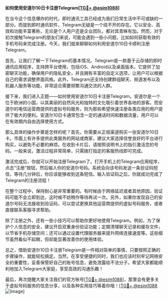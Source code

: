 **如何使用安道尔10日卡注册Telegram[[TG💪+ @esim1088](https://t.me/s/esim1088)]**

在当今这个信息爆炸的时代，即时通讯工具已经成为我们日常生活中不可或缺的一部分。而提到即时通讯软件，Telegram无疑是一个绕不开的存在。它以安全、高效和功能丰富著称，无论是个人用户还是企业团队，都对其青睐有加。然而，对于初次接触Telegram的朋友们来说，可能会遇到一些小问题，比如如何获取有效的手机号码来完成注册。今天，我们就来聊聊如何利用安道尔10日卡顺利注册Telegram。

首先，让我们了解一下Telegram的基本情况。Telegram是一款基于云存储的即时通讯应用程序，支持跨平台使用，包括iOS、Android以及桌面版本。它提供了加密聊天功能，确保用户的隐私安全，并且拥有丰富的自定义选项，让用户可以根据自己的需求调整界面风格。此外，Telegram还支持创建群组聊天、频道发布以及机器人服务等功能，非常适合需要频繁沟通交流的人群。

接下来，我们进入正题——如何使用安道尔10日卡注册Telegram。安道尔是一个位于欧洲的小国，以其美丽的自然风光和独特的文化吸引着世界各地的游客。而安道尔的电信运营商提供的虚拟号码服务，则为那些希望快速注册各类应用的用户提供了极大的便利。安道尔10日卡通常包含一定的通话时间和数据流量，用户可以在有效期内自由选择使用方式。

那么具体的操作步骤是怎样的呢？首先，你需要从正规渠道购买一张安道尔10日卡。市面上有许多提供此类服务的网站或商家，建议大家选择信誉良好的平台进行购买，以避免不必要的麻烦。在收到卡片后，请按照说明书上的指引激活您的号码。一般来说，激活过程非常简单，只需拨打指定的客服热线即可完成。

激活完成后，你就可以开始注册Telegram了。打开手机上的Telegram应用程序，点击“注册”按钮，然后输入你的安道尔号码。系统会向该号码发送一条验证码短信，等待几分钟后，你应该能够收到这条短信。输入验证码之后，你就成功完成了Telegram的注册流程！

在整个过程中，保持耐心是非常重要的。有时候由于网络延迟或者其他原因，验证码可能不会立即到达，这时候不妨稍作等待再试一次。另外，如果你发现自己的安道尔号码无法接收到验证码，可以尝试更换其他运营商提供的虚拟号码服务，或者直接联系客服寻求帮助。

除了注册之外，还有一些小技巧可以帮助你更好地使用Telegram。例如，为了保护个人信息的安全，建议开启双重身份验证功能；定期清理聊天记录和缓存文件，以节省手机存储空间；还可以通过设置代理服务器来提升网络连接速度等。这些细节虽然看似不起眼，但却能显著改善你的使用体验。

总之，借助安道尔10日卡注册Telegram是一件相对简单的事情，只要按照正确的步骤操作，就能轻松搞定。当然，在享受便捷的同时，我们也应该时刻牢记网络安全的重要性，妥善保管好自己的账号信息，避免泄露给不法分子。希望大家都能顺利地加入Telegram大家庭，享受高效的沟通乐趣！

最后，再次提醒大家关注我们的官方账号[[TG💪+ @esim1088](https://t.me/s/esim1088)]，那里会有更多关于虚拟号码服务的信息分享，以及各种实用技巧等着你哦！[[TG💪+ @esim1088](https://t.me/s/esim1088) ![Image](https://i.postimg.cc/4NQfJmqS/Snipaste-2025-05-13-00-14-12.png)]